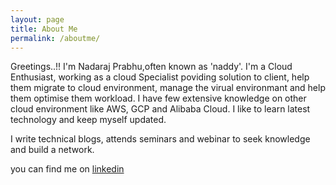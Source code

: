 ```yaml
---
layout: page
title: About Me
permalink: /aboutme/
---
```


Greetings..!! I'm Nadaraj Prabhu,often known as 'naddy'. I'm a Cloud Enthusiast, working as a cloud Specialist
poviding solution to client, help them migrate to cloud environment, manage the virual environmant and 
help them optimise them workload. I have few extensive knowledge on other cloud environment like AWS, GCP and Alibaba Cloud. I like to learn latest technology and keep myself updated. 

I write technical blogs, attends seminars and webinar to seek knowledge and build a network.

you can find me on [linkedin](www.linkedin.com/in/nadaraj-prabhu-531033123)
